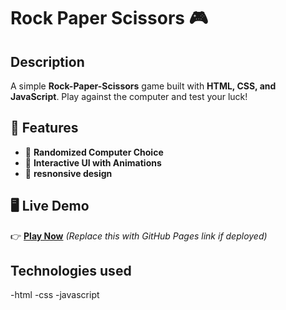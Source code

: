 # Rock Paper Scissors 🎮  

## Description  
A simple **Rock-Paper-Scissors** game built with **HTML, CSS, and JavaScript**. Play against the computer and test your luck!  

## 🚀 Features  
- 🎲 **Randomized Computer Choice**  
- 🎨 **Interactive UI with Animations**  
- 📱 **resnonsive design**

## 🖥️ Live Demo  
👉 **[Play Now](https://your-live-demo-link.com)** *(Replace this with GitHub Pages link if deployed)*  


## Technologies used 
-html
-css
-javascript
